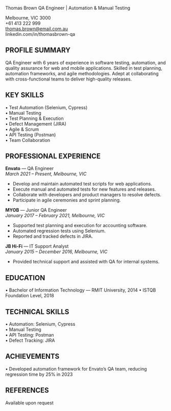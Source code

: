Thomas Brown
QA Engineer | Automation & Manual Testing

Melbourne, VIC 3000  
+61 413 222 999  
thomas.brown@email.com.au  
linkedin.com/in/thomasbrown-qa

PROFILE SUMMARY
---------------
QA Engineer with 6 years of experience in software testing, automation, and quality assurance for web and mobile applications. Skilled in test planning, automation frameworks, and agile methodologies. Adept at collaborating with cross-functional teams to deliver high-quality releases.

KEY SKILLS
----------
• Test Automation (Selenium, Cypress)  
• Manual Testing  
• Test Planning & Execution  
• Defect Management (JIRA)  
• Agile & Scrum  
• API Testing (Postman)  
• Team Collaboration

PROFESSIONAL EXPERIENCE
-----------------------

**Envato** — QA Engineer  
_March 2021 – Present, Melbourne, VIC_
- Develop and maintain automated test scripts for web applications.
- Execute manual and automated tests for new features and releases.
- Collaborate with developers and product managers to resolve defects.
- Participate in agile ceremonies and sprint planning.

**MYOB** — Junior QA Engineer  
_January 2017 – February 2021, Melbourne, VIC_
- Supported test planning and execution for accounting software.
- Automated regression tests using Selenium.
- Reported and tracked defects in JIRA.

**JB Hi-Fi** — IT Support Analyst  
_January 2015 – December 2016, Melbourne, VIC_
- Provided technical support and assisted with QA for internal systems.

EDUCATION
---------
• Bachelor of Information Technology — RMIT University, 2014
• ISTQB Foundation Level, 2018

TECHNICAL SKILLS
----------------
• Automation: Selenium, Cypress  
• Manual Testing  
• API Testing: Postman  
• Defect Tracking: JIRA

ACHIEVEMENTS
------------
• Developed automation framework for Envato’s QA team, reducing regression time by 25% in 2023

REFERENCES
----------
Available upon request
